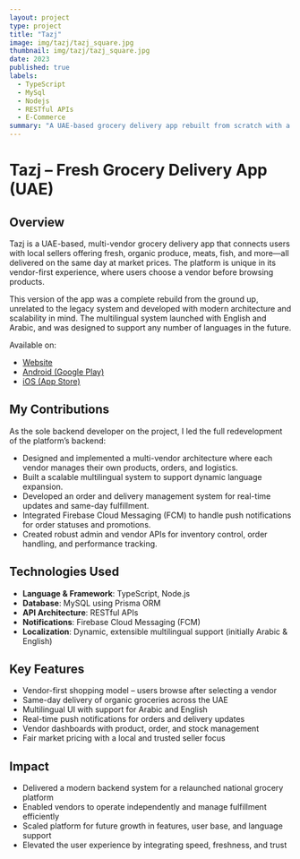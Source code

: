 ```yaml
---
layout: project
type: project
title: "Tazj"
image: img/tazj/tazj_square.jpg
thumbnail: img/tazj/tazj_square.jpg
date: 2023
published: true
labels:
  - TypeScript
  - MySql
  - Nodejs
  - RESTful APIs
  - E-Commerce
summary: "A UAE-based grocery delivery app rebuilt from scratch with a focus on vendor-first shopping, multilingual support, and same-day delivery."
---
```

# Tazj – Fresh Grocery Delivery App (UAE)

## Overview

Tazj is a UAE-based, multi-vendor grocery delivery app that connects users with local sellers offering fresh, organic produce, meats, fish, and more—all delivered on the same day at market prices. The platform is unique in its vendor-first experience, where users choose a vendor before browsing products.

This version of the app was a complete rebuild from the ground up, unrelated to the legacy system and developed with modern architecture and scalability in mind. The multilingual system launched with English and Arabic, and was designed to support any number of languages in the future.

Available on:  
- <a href="https://www.tazj.ae/" target="_blank">Website</a>  
- <a href="https://play.google.com/store/apps/details?id=com.tazj&hl=en" target="_blank">Android (Google Play)</a>  
- <a href="https://apps.apple.com/ae/app/tazj-%D8%B7%D8%A7%D8%B2%D8%AC/id1449817046" target="_blank">iOS (App Store)</a>

## My Contributions

As the sole backend developer on the project, I led the full redevelopment of the platform’s backend:

- Designed and implemented a multi-vendor architecture where each vendor manages their own products, orders, and logistics.
- Built a scalable multilingual system to support dynamic language expansion.
- Developed an order and delivery management system for real-time updates and same-day fulfillment.
- Integrated Firebase Cloud Messaging (FCM) to handle push notifications for order statuses and promotions.
- Created robust admin and vendor APIs for inventory control, order handling, and performance tracking.

## Technologies Used

- **Language & Framework**: TypeScript, Node.js  
- **Database**: MySQL using Prisma ORM  
- **API Architecture**: RESTful APIs  
- **Notifications**: Firebase Cloud Messaging (FCM)  
- **Localization**: Dynamic, extensible multilingual support (initially Arabic & English)

## Key Features

- Vendor-first shopping model – users browse after selecting a vendor  
- Same-day delivery of organic groceries across the UAE  
- Multilingual UI with support for Arabic and English  
- Real-time push notifications for orders and delivery updates  
- Vendor dashboards with product, order, and stock management  
- Fair market pricing with a local and trusted seller focus

## Impact

- Delivered a modern backend system for a relaunched national grocery platform  
- Enabled vendors to operate independently and manage fulfillment efficiently  
- Scaled platform for future growth in features, user base, and language support  
- Elevated the user experience by integrating speed, freshness, and trust

